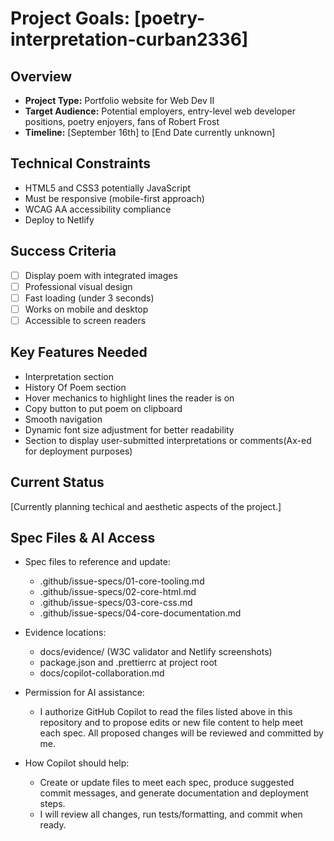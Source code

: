 # Project Goals: [poetry-interpretation-curban2336]

## Overview

- **Project Type:** Portfolio website for Web Dev II
- **Target Audience:** Potential employers, entry-level web developer positions, poetry enjoyers, fans of Robert Frost
- **Timeline:** [September 16th] to [End Date currently unknown]

## Technical Constraints

- HTML5 and CSS3 potentially JavaScript
- Must be responsive (mobile-first approach)
- WCAG AA accessibility compliance
- Deploy to Netlify

## Success Criteria

- [ ] Display poem with integrated images
- [ ] Professional visual design
- [ ] Fast loading (under 3 seconds)
- [ ] Works on mobile and desktop
- [ ] Accessible to screen readers

## Key Features Needed

- Interpretation section
- History Of Poem section
- Hover mechanics to highlight lines the reader is on
- Copy button to put poem on clipboard
- Smooth navigation
- Dynamic font size adjustment for better readability
- Section to display user-submitted interpretations or comments(Ax-ed for deployment purposes)

## Current Status

[Currently planning techical and aesthetic aspects of the project.]

## Spec Files & AI Access

- Spec files to reference and update:
  - .github/issue-specs/01-core-tooling.md
  - .github/issue-specs/02-core-html.md
  - .github/issue-specs/03-core-css.md
  - .github/issue-specs/04-core-documentation.md

- Evidence locations:
  - docs/evidence/ (W3C validator and Netlify screenshots)
  - package.json and .prettierrc at project root
  - docs/copilot-collaboration.md

- Permission for AI assistance:
  - I authorize GitHub Copilot to read the files listed above in this repository and to propose edits or new file content to help meet each spec. All proposed changes will be reviewed and committed by me.

- How Copilot should help:
  - Create or update files to meet each spec, produce suggested commit messages, and generate documentation and deployment steps.
  - I will review all changes, run tests/formatting, and commit when ready.
